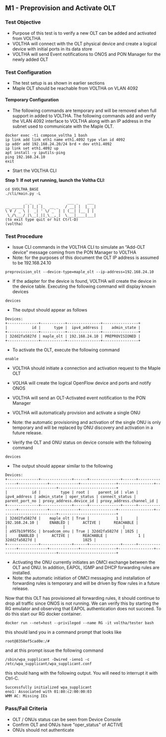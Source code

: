## M1 - Preprovision and Activate OLT

### Test Objective

* Purpose of this test is to verify a new OLT can be added and activated from VOLTHA
* VOLTHA will connect with the OLT physical device and create a
  logical device with initial ports in its data store
* VOLTHA will send Event notifications to ONOS and PON Manager for the newly added OLT

### Test Configuration

* The test setup is as shown in earlier sections
* Maple OLT should be reachable from VOLTHA on VLAN 4092

#### Temporary Configuration

* The following commands are temporary and will be removed when full
  support in added to VOLTHA. The following commands add and verify
  the VLAN 4092 interface to VOLTHA along with an IP address in the
  subnet used to communicate with the Maple OLT.

```
docker exec -ti compose_voltha_1 bash
ip link add link eth1 name eth1.4092 type vlan id 4092
ip addr add 192.168.24.20/24 brd + dev eth1.4092
ip link set eth1.4092 up
apt install -y iputils-ping
ping 192.168.24.10
exit

```


* Start the VOLTHA CLI

**Step 1: If not yet running, launch the Voltha CLI:**

```
cd $VOLTHA_BASE
./cli/main.py -L
```

```
         _ _   _            ___ _    ___
__ _____| | |_| |_  __ _   / __| |  |_ _|
\ V / _ \ |  _| ' \/ _` | | (__| |__ | |
 \_/\___/_|\__|_||_\__,_|  \___|____|___|
(to exit type quit or hit Ctrl-D)
(voltha)
```

### Test Procedure

* Issue CLI commands in the VOLTHA CLI to simulate an “Add-OLT device”
  message coming from the PON Manager to VOLTHA
* Note: for the purposes of this document the OLT IP address is assumed
  to be 192.168.24.10

```
preprovision_olt --device-type=maple_olt --ip-address=192.168.24.10
```

* If the adapter for the device is found, VOLTHA will create the
  device in the device table. Executing the following command will
  display known devices

```
devices
```

* The output should appear as follows

```
Devices:
+--------------+-----------+---------------+----------------+
|           id |      type |  ipv4_address |    admin_state |
+--------------+-----------+---------------+----------------+
| 32dd2fa5827d | maple_olt | 192.168.24.10 | PREPROVISIONED |
+--------------+-----------+---------------+----------------+
```

* To activate the OLT, execute the following command

```
enable
```
* VOLTHA should initiate a connection and activation request to the Maple OLT
* VOLHA will create the logical OpenFlow device and ports and notify ONOS
* VOLTHA will send an OLT-Activated event notification to the PON Manager
* VOLTHA will automatically provision and activate a single ONU
* Note: the automatic provisioning and activation of the single ONU is only
  temporary and will be replaced by ONU discovery and activation in a future
  release.

* Verify the OLT and ONU status on device console with the following command

```
devices
```
* The output should appear similar to the following

```
Devices:
+--------------+--------------+------+--------------+------+---------------+-------------+-------------+----------------+----------------+-------------------------+--------------------------+
|           id |         type | root |    parent_id | vlan |  ipv4_address | admin_state | oper_status | connect_status | parent_port_no | proxy_address.device_id | proxy_address.channel_id |
+--------------+--------------+------+--------------+------+---------------+-------------+-------------+----------------+----------------+-------------------------+--------------------------+
| 32dd2fa5827d |    maple_olt | True |            1 |      | 192.168.24.10 |     ENABLED |      ACTIVE |      REACHABLE |                |                         |                          |
| a957b19f955c | broadcom_onu | True | 32dd2fa5827d | 1025 |               |     ENABLED |      ACTIVE |      REACHABLE |              1 |            32dd2fa5827d |                     1025 |
+--------------+--------------+------+--------------+------+---------------+-------------+-------------+----------------+----------------+-------------------------+--------------------------+
```

* Activating the ONU currently initiates an OMCI exchange between
  the OLT and ONU. In addition, EAPOL, IGMP and DHCP forwarding rules
  are installed.
* Note: the automatic initiation of OMCI messaging and installation of
  forwarding rules is temporary and will be driven by flow rules in
  a future release.

Now that this OLT has provisioned all forwarding rules, it should continue
to drop all traffic since ONOS is not running. We can verify this by starting
the RG emulator and observing that EAPOL authentication does not succeed.
To do this start our RG docker container.

```
docker run --net=host --privileged --name RG -it voltha/tester bash
```

this should land you in a command prompt that looks like

```
root@8358ef5cad0e:/#
```

and at this prompt issue the following command

```
/sbin/wpa_supplicant -Dwired -ieno1 -c /etc/wpa_supplicant/wpa_supplicant.conf
```

this should hang with the following output. You will need to interrupt it with Ctrl-C.

```
Successfully initialized wpa_supplicant
eno1: Associated with 01:80:c2:00:00:03
WMM AC: Missing IEs
```

### Pass/Fail Criteria

* OLT / ONUs status can be seen from Device Console
* Confirm OLT and ONUs have "oper_status" of ACTIVE
* ONUs should not authenticate
